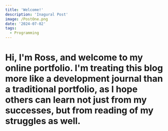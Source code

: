 ```yaml
---
title: 'Welcome!'
description: 'Inagural Post'
image: /PostOne.png
date: '2024-07-02'
tags:
  - Programming
---
```


# Hi, I'm Ross, and welcome to my online portfolio. I'm treating this blog more like a development journal than a traditional portfolio, as I hope others can learn not just from my successes, but from reading of my struggles as well.
